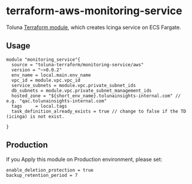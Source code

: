 # terraform-aws-monitoring-service
Toluna [Terraform module](https://registry.terraform.io/modules/toluna-terraform/monitoring-service/aws/latest), which creates Icinga service on ECS Fargate.

## Usage
```
module "monitoring_service"{
  source = "toluna-terraform/monitoring-service/aws"
  version = "~>0.0.2"
  env_name = local.main.env_name
  vpc_id = module.vpc.vpc_id
  service_subnets = module.vpc.private_subnet_ids
  db_subnets = module.vpc.private_subnet_management_ids
  hosted_zone = "${short_env_name}.tolunainsights-internal.com" // e.g. "qac.tolunainsights-internal.com"
  tags     = local.tags
  task_definition_already_exists = true // change to false if the TD (icinga) is not exist.
  
}
```

## Production
If you Apply this module on Production environment, please set:
```
enable_deletion_protection = true
backup_retention_period = 7
```
